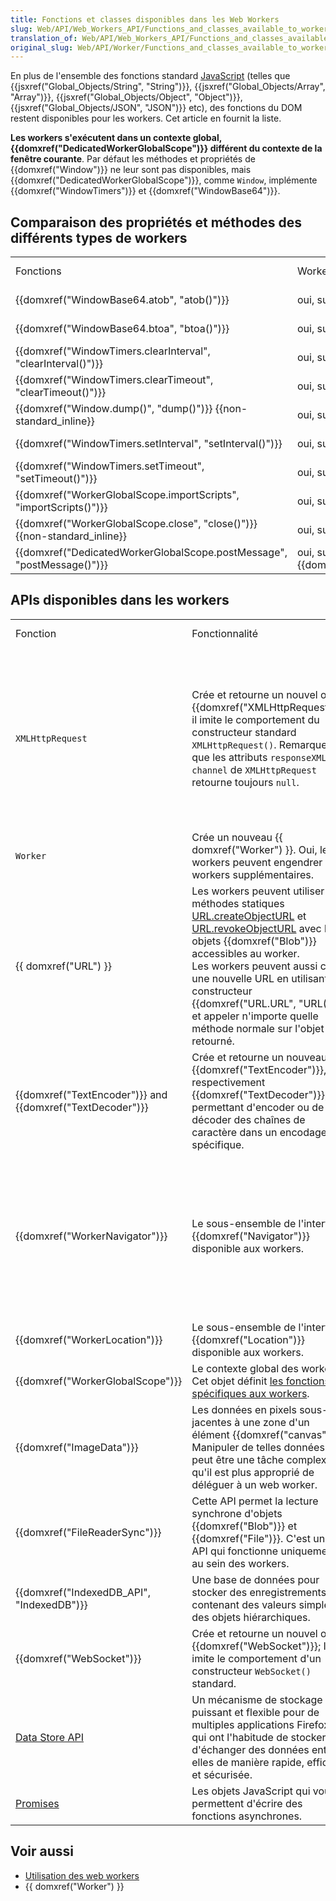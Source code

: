 ```yaml
---
title: Fonctions et classes disponibles dans les Web Workers
slug: Web/API/Web_Workers_API/Functions_and_classes_available_to_workers
translation_of: Web/API/Web_Workers_API/Functions_and_classes_available_to_workers
original_slug: Web/API/Worker/Functions_and_classes_available_to_workers
---
```

En plus de l'ensemble des fonctions standard [JavaScript](/en-US/docs/Web/JavaScript) (telles que {{jsxref("Global_Objects/String", "String")}}, {{jsxref("Global_Objects/Array", "Array")}}, {{jsxref("Global_Objects/Object", "Object")}}, {{jsxref("Global_Objects/JSON", "JSON")}} etc), des fonctions du DOM restent disponibles pour les workers. Cet article en fournit la liste.

**Les workers s'exécutent dans un contexte global, {{domxref("DedicatedWorkerGlobalScope")}} différent du contexte de la fenêtre courante**. Par défaut les méthodes et propriétés de {{domxref("Window")}} ne leur sont pas disponibles, mais {{domxref("DedicatedWorkerGlobalScope")}}, comme `Window`, implémente {{domxref("WindowTimers")}} et {{domxref("WindowBase64")}}.

## Comparaison des propriétés et méthodes des différents types de workers

<table class="standard-table">
  <tbody>
    <tr>
      <td class="header">Fonctions</td>
      <td class="header">Workers dédiés</td>
      <td class="header">Workers partagés</td>
      <td class="header">Service workers</td>
      <td class="header">Chrome workers {{Non-standard_inline}}</td>
      <td class="header">En dehors des workers</td>
    </tr>
    <tr>
      <td>{{domxref("WindowBase64.atob", "atob()")}}</td>
      <td>oui, sur {{domxref("WorkerGlobalScope")}}</td>
      <td>oui, sur {{domxref("WorkerGlobalScope")}}</td>
      <td>oui, sur {{domxref("WorkerGlobalScope")}}</td>
      <td>oui, sur {{domxref("WorkerGlobalScope")}}</td>
      <td>oui, sur {{domxref("Window")}}</td>
    </tr>
    <tr>
      <td>{{domxref("WindowBase64.btoa", "btoa()")}}</td>
      <td>oui, sur {{domxref("WorkerGlobalScope")}}</td>
      <td>oui, sur {{domxref("WorkerGlobalScope")}}</td>
      <td>oui, sur {{domxref("WorkerGlobalScope")}}</td>
      <td>oui, sur {{domxref("WorkerGlobalScope")}}</td>
      <td>oui, sur {{domxref("Window")}}</td>
    </tr>
    <tr>
      <td>
        {{domxref("WindowTimers.clearInterval", "clearInterval()")}}
      </td>
      <td>oui, sur {{domxref("WorkerGlobalScope")}}</td>
      <td>oui, sur {{domxref("WorkerGlobalScope")}}</td>
      <td>oui, sur {{domxref("WorkerGlobalScope")}}</td>
      <td>oui, sur {{domxref("WorkerGlobalScope")}}</td>
      <td>oui, sur {{domxref("Window")}}</td>
    </tr>
    <tr>
      <td>
        {{domxref("WindowTimers.clearTimeout", "clearTimeout()")}}
      </td>
      <td>oui, sur {{domxref("WorkerGlobalScope")}}</td>
      <td>oui, sur {{domxref("WorkerGlobalScope")}}</td>
      <td>oui, sur {{domxref("WorkerGlobalScope")}}</td>
      <td>oui, sur {{domxref("WorkerGlobalScope")}}</td>
      <td>oui, sur {{domxref("Window")}}</td>
    </tr>
    <tr>
      <td>
        {{domxref("Window.dump()", "dump()")}}
        {{non-standard_inline}}
      </td>
      <td>oui, sur {{domxref("WorkerGlobalScope")}}</td>
      <td>oui, sur {{domxref("WorkerGlobalScope")}}</td>
      <td>oui, sur {{domxref("WorkerGlobalScope")}}</td>
      <td>oui, sur {{domxref("WorkerGlobalScope")}}</td>
      <td>oui, sur {{domxref("Window")}}</td>
    </tr>
    <tr>
      <td>
        {{domxref("WindowTimers.setInterval", "setInterval()")}}
      </td>
      <td>oui, sur {{domxref("WorkerGlobalScope")}}</td>
      <td>oui, sur {{domxref("WorkerGlobalScope")}}</td>
      <td>oui, sur {{domxref("WorkerGlobalScope")}}</td>
      <td>oui, sur {{domxref("WorkerGlobalScope")}}</td>
      <td>oui, sur {{domxref("Window")}}</td>
    </tr>
    <tr>
      <td>
        {{domxref("WindowTimers.setTimeout", "setTimeout()")}}
      </td>
      <td>oui, sur {{domxref("WorkerGlobalScope")}}</td>
      <td>oui, sur {{domxref("WorkerGlobalScope")}}</td>
      <td>oui, sur {{domxref("WorkerGlobalScope")}}</td>
      <td>oui, sur {{domxref("WorkerGlobalScope")}}</td>
      <td>oui, sur {{domxref("Window")}}</td>
    </tr>
    <tr>
      <td>
        {{domxref("WorkerGlobalScope.importScripts", "importScripts()")}}
      </td>
      <td>oui, sur {{domxref("WorkerGlobalScope")}}</td>
      <td>oui, sur {{domxref("WorkerGlobalScope")}}</td>
      <td>oui, sur {{domxref("WorkerGlobalScope")}}</td>
      <td>oui, sur {{domxref("WorkerGlobalScope")}}</td>
      <td>non</td>
    </tr>
    <tr>
      <td>
        {{domxref("WorkerGlobalScope.close", "close()")}}
        {{non-standard_inline}}
      </td>
      <td>oui, sur {{domxref("WorkerGlobalScope")}}</td>
      <td>oui, sur {{domxref("WorkerGlobalScope")}}</td>
      <td>oui, mais sans effet</td>
      <td>Inconnu</td>
      <td>non</td>
    </tr>
    <tr>
      <td>
        {{domxref("DedicatedWorkerGlobalScope.postMessage", "postMessage()")}}
      </td>
      <td>oui, sur {{domxref("DedicatedWorkerGlobalScope")}}</td>
      <td>non</td>
      <td>non</td>
      <td>Inconnu</td>
      <td>non</td>
    </tr>
  </tbody>
</table>

## APIs disponibles dans les workers

<table class="standard-table">
  <tbody>
    <tr>
      <td class="header">Fonction</td>
      <td class="header">Fonctionnalité</td>
      <td class="header">Support dans Gecko (Firefox)</td>
      <td class="header">Support dans IE</td>
      <td class="header">Support dans Blink (Chrome et Opera)</td>
      <td class="header">Support dans WebKit (Safari)</td>
    </tr>
    <tr>
      <td><code>XMLHttpRequest</code></td>
      <td>
        Crée et retourne un nouvel objet
        {{domxref("XMLHttpRequest")}}; il imite le comportement du
        constructeur standard <code>XMLHttpRequest()</code>. Remarquez que les
        attributs <code>responseXML</code> et <code>channel</code> de
        <code>XMLHttpRequest</code> retourne toujours <code>null</code>.
      </td>
      <td>
        <p>Basique : {{CompatGeckoDesktop("1.9.1")}}</p>
        <p>
          {{domxref("XMLHttpRequest.response", "response")}}
          et
          {{domxref("XMLHttpRequest.responseType", "responseType")}}
          sont disponibles depuis {{CompatGeckoDesktop("10")}}
        </p>
        <p>
          {{domxref("XMLHttpRequest.timeout", "timeout")}} et
          {{domxref("XMLHttpRequest.ontimeout", "ontimeout")}}
          sont disponibles depuis {{CompatGeckoDesktop("13")}}
        </p>
      </td>
      <td>{{CompatVersionUnknown}}</td>
      <td>{{CompatVersionUnknown}}</td>
      <td>{{CompatVersionUnknown}}</td>
    </tr>
    <tr>
      <td><code>Worker</code></td>
      <td>
        Crée un nouveau {{ domxref("Worker") }}. Oui, les workers
        peuvent engendrer des workers supplémentaires.
      </td>
      <td>{{CompatGeckoDesktop("1.9.1")}}</td>
      <td>10.0</td>
      <td>
        {{CompatNo}} Voir
        <a href="http://code.google.com/p/chromium/issues/detail?id=31666"
          >crbug.com/31666</a
        >
      </td>
      <td>{{CompatNo}}</td>
    </tr>
    <tr>
      <td>{{ domxref("URL") }}</td>
      <td>
        Les workers peuvent utiliser les méthodes statiques
        <a href="/en-US/docs/DOM/window.URL.createObjectURL"
          >URL.createObjectURL</a
        >
        et
        <a href="/en-US/docs/DOM/window.URL.revokeObjectURL"
          >URL.revokeObjectURL</a
        >
        avec les objets {{domxref("Blob")}} accessibles au worker.<br />Les
        workers peuvent aussi créer une nouvelle URL en utilisant le
        constructeur {{domxref("URL.URL", "URL()")}} et appeler
        n'importe quelle méthode normale sur l'objet retourné.
      </td>
      <td>
        {{CompatGeckoDesktop(21)}} et
        {{CompatGeckoDesktop(26)}} pour le constructeur URL()
      </td>
      <td>{{CompatNo}}</td>
      <td>{{CompatNo}}</td>
      <td>{{CompatNo}}</td>
    </tr>
    <tr>
      <td>
        {{domxref("TextEncoder")}} and
        {{domxref("TextDecoder")}}
      </td>
      <td>
        Crée et retourne un nouveau {{domxref("TextEncoder")}}, ou
        respectivement {{domxref("TextDecoder")}}, permettant
        d'encoder ou de décoder des chaînes de caractère dans un encodage
        spécifique.
      </td>
      <td>{{CompatGeckoDesktop(20)}}</td>
      <td>{{CompatNo}}</td>
      <td>{{CompatNo}}</td>
      <td>{{CompatNo}}</td>
    </tr>
    <tr>
      <td>{{domxref("WorkerNavigator")}}</td>
      <td>
        Le sous-ensemble de l'interface {{domxref("Navigator")}}
        disponible aux workers.
      </td>
      <td>
        Implémentation basique {{CompatVersionUnknown}}<br />{{domxref("NavigatorID.appCodeName", "appCodeName")}},
        {{domxref("NavigatorID.product", "product")}},
        {{domxref("NavigatorID.taintEnabled", "taintEnabled()")}}:
        {{CompatGeckoDesktop(28)}}<br />{{domxref("WorkerNavigator.onLine", "onLine")}}:
        {{CompatGeckoDesktop(29)}}<br />{{domxref("NavigatorLanguage")}}:
        {{CompatNo}}
      </td>
      <td>
        {{domxref("NavigatorID.appName", "appName")}},
        {{domxref("NavigatorID.appVersion", "appName")}},
        {{domxref("WorkerNavigator.onLine", "onLine")}},
        {{domxref("NavigatorID.platform", "platform")}},
        {{domxref("NavigatorID.userAgent", "userAgent")}}:
        10.0<br />Autre : {{CompatNo}}
      </td>
      <td>{{CompatVersionUnknown}}</td>
      <td>{{CompatVersionUnknown}}</td>
    </tr>
    <tr>
      <td>{{domxref("WorkerLocation")}}</td>
      <td>
        Le sous-ensemble de l'interface {{domxref("Location")}}
        disponible aux workers.
      </td>
      <td>{{CompatGeckoDesktop(1.9.2)}}</td>
      <td>10.0</td>
      <td>{{CompatVersionUnknown}}</td>
      <td>{{CompatVersionUnknown}}</td>
    </tr>
    <tr>
      <td>{{domxref("WorkerGlobalScope")}}</td>
      <td>
        Le contexte global des workers. Cet objet définit
        <a href="#workerscope">les fonctions spécifiques aux workers</a>.
      </td>
      <td>{{CompatVersionUnknown}}</td>
      <td>10.0</td>
      <td>{{CompatVersionUnknown}}</td>
      <td>{{CompatVersionUnknown}}</td>
    </tr>
    <tr>
      <td>{{domxref("ImageData")}}</td>
      <td>
        Les données en pixels sous-jacentes à une zone d'un élément
        {{domxref("canvas")}}. Manipuler de telles données peut être une
        tâche complexe qu'il est plus approprié de déléguer à un web worker.
      </td>
      <td>{{CompatGeckoDesktop(25)}}</td>
      <td>{{CompatNo}}</td>
      <td>{{CompatNo}}</td>
      <td>{{CompatNo}}</td>
    </tr>
    <tr>
      <td>{{domxref("FileReaderSync")}}</td>
      <td>
        Cette API permet la lecture synchrone d'objets {{domxref("Blob")}}
        et {{domxref("File")}}. C'est une API qui fonctionne uniquement au
        sein des workers.
      </td>
      <td>{{CompatGeckoDesktop(8)}}</td>
      <td>{{CompatNo}}</td>
      <td>{{CompatNo}}</td>
      <td>{{CompatNo}}</td>
    </tr>
    <tr>
      <td>{{domxref("IndexedDB_API", "IndexedDB")}}</td>
      <td>
        Une base de données pour stocker des enregistrements contenant des
        valeurs simples et des objets hiérarchiques.
      </td>
      <td>{{CompatGeckoDesktop(37)}}</td>
      <td>10.0</td>
      <td>{{CompatVersionUnknown}}</td>
      <td>{{CompatNo}}</td>
    </tr>
    <tr>
      <td>{{domxref("WebSocket")}}</td>
      <td>
        Crée et retourne un nouvel objet {{domxref("WebSocket")}}; Il
        imite le comportement d'un constructeur
        <code>WebSocket()</code> standard.
      </td>
      <td>{{CompatGeckoDesktop(36)}}</td>
      <td>11.0</td>
      <td>{{CompatVersionUnknown}}</td>
      <td>{{CompatVersionUnknown}}</td>
    </tr>
    <tr>
      <td><a href="/en-US/docs/Web/API/Data_Store_API">Data Store API</a></td>
      <td>
        Un mécanisme de stockage puissant et flexible pour de multiples
        applications Firefox OS qui ont l'habitude de stocker et d'échanger des
        données entre elles de manière rapide, efficace et sécurisée.
      </td>
      <td>
        Seulement dans les applications internes (certifiées) de Firefox OS,
        deuis v1.0.1.
      </td>
      <td>{{CompatNo}}</td>
      <td>{{CompatNo}}</td>
      <td>{{CompatNo}}</td>
    </tr>
    <tr>
      <td>
        <a href="/en-US/docs/Web/JavaScript/Reference/Global_Objects/Promise"
          >Promises</a
        >
      </td>
      <td>
        Les objets JavaScript qui vous permettent d'écrire des fonctions
        asynchrones.
      </td>
      <td>{{CompatGeckoDesktop(28)}}</td>
      <td>{{CompatVersionUnknown}}</td>
      <td>{{CompatVersionUnknown}}</td>
      <td>{{CompatVersionUnknown}}</td>
    </tr>
  </tbody>
</table>

## Voir aussi

- [Utilisation des web workers](/fr/docs/Utilisation_des_web_workers)
- {{ domxref("Worker") }}
